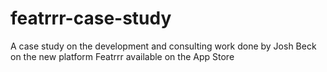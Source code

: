 # featrrr-case-study
A case study on the development and consulting work done by Josh Beck on the new platform Featrrr available on the App Store
